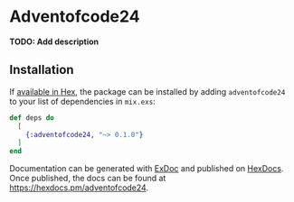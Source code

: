 # Adventofcode24

**TODO: Add description**

## Installation

If [available in Hex](https://hex.pm/docs/publish), the package can be installed
by adding `adventofcode24` to your list of dependencies in `mix.exs`:

```elixir
def deps do
  [
    {:adventofcode24, "~> 0.1.0"}
  ]
end
```

Documentation can be generated with [ExDoc](https://github.com/elixir-lang/ex_doc)
and published on [HexDocs](https://hexdocs.pm). Once published, the docs can
be found at <https://hexdocs.pm/adventofcode24>.

